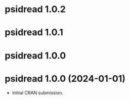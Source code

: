 # psidread 1.0.2

# psidread 1.0.1

# psidread 1.0.0

# psidread 1.0.0 (2024-01-01)

-   Initial CRAN submission.
